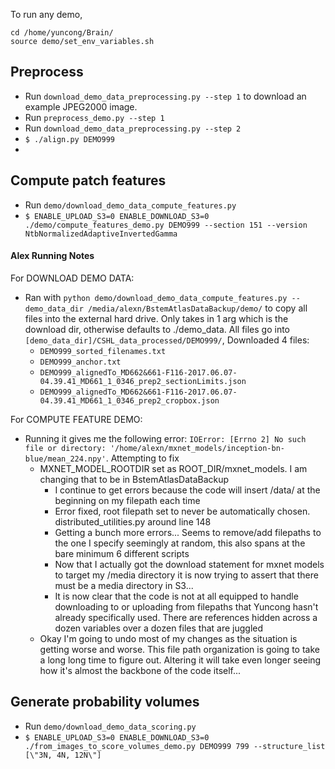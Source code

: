 To run any demo,
```
cd /home/yuncong/Brain/
source demo/set_env_variables.sh
```

## Preprocess 
- Run `download_demo_data_preprocessing.py --step 1` to download an example JPEG2000 image.
- Run `preprocess_demo.py --step 1`
- Run `download_demo_data_preprocessing.py --step 2`
- `$ ./align.py DEMO999 `
- 

## Compute patch features
- Run `demo/download_demo_data_compute_features.py`
- `$ ENABLE_UPLOAD_S3=0 ENABLE_DOWNLOAD_S3=0 ./demo/compute_features_demo.py DEMO999 --section 151 --version NtbNormalizedAdaptiveInvertedGamma`

#### Alex Running Notes
For DOWNLOAD DEMO DATA:
- Ran with `python demo/download_demo_data_compute_features.py --demo_data_dir /media/alexn/BstemAtlasDataBackup/demo/` to copy all files into the external hard drive. Only takes in 1 arg which is the download dir, otherwise defaults to ./demo_data. All files go into `[demo_data_dir]/CSHL_data_processed/DEMO999/`, Downloaded 4 files:
  - `DEMO999_sorted_filenames.txt`
  - `DEMO999_anchor.txt`
  - `DEMO999_alignedTo_MD662&661-F116-2017.06.07-04.39.41_MD661_1_0346_prep2_sectionLimits.json`
  - `DEMO999_alignedTo_MD662&661-F116-2017.06.07-04.39.41_MD661_1_0346_prep2_cropbox.json`
  
For COMPUTE FEATURE DEMO:
- Running it gives me the following error: `IOError: [Errno 2] No such file or directory: '/home/alexn/mxnet_models/inception-bn-blue/mean_224.npy'`. Attempting to fix
  - MXNET_MODEL_ROOTDIR set as ROOT_DIR/mxnet_models. I am changing that to be in BstemAtlasDataBackup 
    - I continue to get errors because the code will insert /data/ at the beginning on my filepath each time
    - Error fixed, root filepath set to never be automatically chosen. distributed_utilities.py around line 148
    - Getting a bunch more errors... Seems to remove/add filepaths to the one I specify seemingly at random, this also spans at the bare minimum 6 different scripts
    - Now that I actually got the download statement for mxnet models to target my /media directory it is now trying to assert that there must be a media directory in S3...
    - It is now clear that the code is not at all equipped to handle downloading to or uploading from filepaths that Yuncong hasn't already specifically used. There are references hidden across a dozen variables over a dozen files that are juggled
  - Okay I'm going to undo most of my changes as the situation is getting worse and worse. This file path organization is going to take a long long time to figure out. Altering it will take even longer seeing how it's almost the backbone of the code itself...

## Generate probability volumes
- Run `demo/download_demo_data_scoring.py`
- `$ ENABLE_UPLOAD_S3=0 ENABLE_DOWNLOAD_S3=0 ./from_images_to_score_volumes_demo.py DEMO999 799 --structure_list [\"3N, 4N, 12N\"]`
